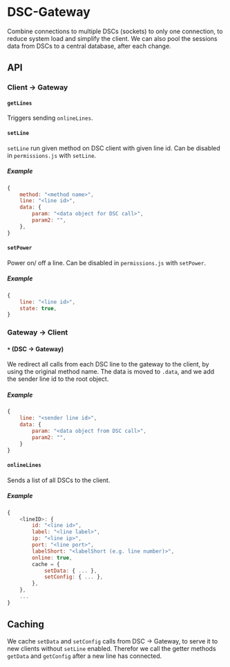 # DSC-Gateway
Combine connections to multiple DSCs (sockets) to only one connection, to reduce system load and simplify the client.
We can also pool the sessions data from DSCs to a central database, after each change.

## API

### Client -> Gateway
#### `getLines`
Triggers sending `onlineLines`.


#### `setLine`
`setLine` run given method on DSC client with given line id.
Can be disabled in `permissions.js` with `setLine`.

##### Example
```javascript
{
	method: "<method name>",
	line: "<line id>",
	data: {
		param: "<data object for DSC call>",
		param2: "",
	},
}
```


#### `setPower`
Power on/ off a line.
Can be disabled in `permissions.js` with `setPower`.

##### Example
```javascript
{
	line: "<line id>",
	state: true,
}
```



### Gateway -> Client
#### `*` (DSC -> Gateway)
We redirect all calls from each DSC line to the gateway to the client, by using the original method name.
The data is moved to `.data`, and we add the sender line id to the root object.

##### Example
```javascript
{
	line: "<sender line id>",
	data: {
		param: "<data object from DSC call>",
		param2: "",
	}
}
```


#### `onlineLines`
Sends a list of all DSCs to the client.

##### Example
```javascript
{
	<lineID>: {
		id: "<line id>",
		label: "<line label>",
		ip: "<line ip>",
		port: "<line port>",
		labelShort: "<labelShort (e.g. line number)>",
		online: true,
		cache = {
			setData: { ... },
			setConfig: { ... },
		},
	},
	...
}
```



## Caching
We cache `setData` and `setConfig` calls from DSC -> Gateway, to serve it to new clients without `setLine` enabled.
Therefor we call the getter methods `getData` and `getConfig` after a new line has connected.
